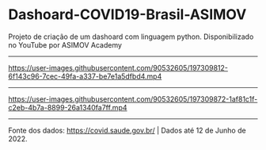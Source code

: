 # Dashoard-COVID19-Brasil-ASIMOV
 Projeto de criação de um dashoard com linguagem python. Disponibilizado no YouTube por ASIMOV Academy
***
https://user-images.githubusercontent.com/90532605/197309812-6f143c96-7cec-49fa-a337-be7e1a5dfbd4.mp4
***
https://user-images.githubusercontent.com/90532605/197309872-1af81c1f-c2eb-4b7a-8899-26a1340fa7ff.mp4
***

Fonte dos dados: https://covid.saude.gov.br/ | Dados até 12 de Junho de 2022. 
